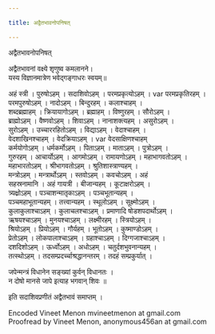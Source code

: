 ```yaml
---

title: अद्वैतभावनोपनिषत्

---
```

  
 अद्वैतभावनोपनिषत्   
  
अद्वैतभावनां वक्ष्ये शृणुष्व कमलानने।   
यस्य विज्ञानमात्रेण भवेद्गङ्गाधरः स्वयम्॥  
  
अहं स्त्री । पुरुषोऽहम् । सदाशिवोऽहम् । परमप्रकृत्योऽहम् ।  var  परमप्रकृतिरहम् ।  
परमपुरुषोऽहम् । नादोऽहम् । बिन्दुरहम् । कलाश्चाहम् ।  
शब्दब्रह्माहम् । क्रियायागोऽहम् । ब्रह्माहम् । विष्णुरहम् । सौरोऽहम् ।  
ब्राह्मोऽहम् । वैष्णवोऽहम् । शिवाऽहम् । नानाशक्त्यहम् । असुरोऽहम् ।  
सुरोऽहम् । उच्चाररहितोऽहम् । विद्याऽहम् । वेदाश्चाहम् ।  
वेदशाखिनश्चाहम् । वेदक्रियाऽहम् ।  var  वेदसाक्षिणश्चाहम्  
कर्मयोगोऽहम् । धर्मकर्मोऽहम् । पिताऽहम् । माताऽहम् । पुत्रोऽहम् ।  
गुरुरहम् । आचार्योऽहम् । आगमोऽहम् । रामायणोऽहम् । महाभागवतोऽहम् ।  
महाभारतोऽहम् । श्रीभागवतोऽहम् । श्रुतिशास्त्राण्यहम् ।  
मन्त्रोऽहम् । मन्त्रार्थोऽहम् । स्तवोऽहम् । कवचोऽहम् । अहं  
सहस्रनामानि । अहं गायत्री । बीजान्यहम् । कूटाक्षरोऽहम् ।  
त्र्यक्ष्रोऽहम् । पञ्चाशन्मातृकाऽहम् । पञ्चभूतान्यहम् ।  
पञ्चमहाभूतान्यहम् । तत्त्वान्यहम् । स्थूलोऽहम् । सूक्ष्मोऽहम् ।  
कुलाकुलाश्चाऽहम् । कुलाचलश्चाऽहम् । प्रमाणादि षोडशपदार्थोऽहम् ।  
ऋषयश्चाऽहम् । मुनयश्चाऽहम् । लक्ष्मीरहम् । स्त्रियोऽहम् ।  
श्रियोऽहम् । प्रियोऽहम् । गौर्यहम् । भूतोऽहम् । कुष्माण्डोऽहम् ।  
प्रेतोऽहम् । लोकपालाश्चाऽहम् । ग्रहाश्चाऽहम् । दिग्गजाश्चाऽहम् ।  
दशदिशोऽहम् । ऊर्ध्वोऽहम् । अधोऽहम् । चतुर्दशभुवनान्यहम् ।  
तत्स्थोऽहम् । तदसम्प्रदर्च्चाश्रद्धानन्तरम् । तदहं सम्प्रकुर्यात् ।  
  
जपेन्मन्त्रं विधानेन सङ्ख्यां कुर्वन् विधानतः ।  
न दोषो मानसे जापे इत्याह भगवान् शिवः ॥  
  
इति सदाशिवप्रणीतं अद्वैतभावं समाप्तम् ।  
  
  
Encoded Vineet Menon mvineetmenon at gmail.com  
Proofread by Vineet Menon, anonymous456an at gmail.com  
  
